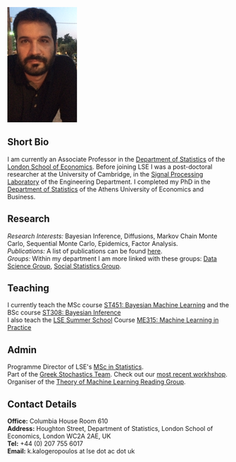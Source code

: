 ![kostas](kkpic.png)

## Short Bio 

I am currently an Associate Professor in the [Department of Statistics](http://www.lse.ac.uk/statistics) of the [London School of Economics](http://www.lse.ac.uk). Before joining LSE I was a post-doctoral researcher at the University of Cambridge, in the [Signal Processing Laboratory](https://www-sigproc.eng.cam.ac.uk) of the Engineering Department. I completed my PhD in the [Department of Statistics](https://www.dept.aueb.gr/en/stat) of the Athens University of Economics and Business.

## Research

*Research Interests:* Bayesian Inference, Diffusions, Markov Chain Monte Carlo, Sequential Monte Carlo, Epidemics, Factor Analysis.<br>
*Publications:* A list of publications can be found [here](https://kostaskalog.github.io/publications/).<br>
*Groups:* Within my department I am more linked with these groups: [Data Science Group](http://www.lse.ac.uk/Statistics/Research/Data-Science), [Social Statistics Group](http://www.lse.ac.uk/Statistics/Research/Social-Statistics).         

## Teaching 

I currently teach the MSc course [ST451: Bayesian Machine Learning](https://kostaskalog.github.io/lse-st451/.) and the BSc course [ST308: Bayesian Inference](http://www.lse.ac.uk/resources/calendar/courseGuides/ST/2019_ST308.htm?from_serp=1)<br>
I also teach the [LSE Summer School](http://www.lse.ac.uk/Study-at-LSE/Summer-Schools/Summer-School) Course [ME315: Machine Learning in Practice](https://www.lse.ac.uk/study-at-lse/Summer-Schools/Summer-School/Courses/Secure/Research-Methods-Data-Science-and-Mathematics/ME315)

## Admin

Programme Director of LSE's [MSc in Statistics](http://www.lse.ac.uk/study-at-lse/Graduate/Degree-programmes-2020/MSc-Statistics).<br>
Part of the [Greek Stochastics Team](http://www.stochastics.gr). Check out our [most recent workhshop](http://www.stochastics.gr/meetings/lambda/index.html).<br>
Organiser of the [Theory of Machine Learning Reading Group](https://kostaskalog.github.io/theoryML2019-20/).

## Contact Details 

**Office:** Columbia House Room 610 <br>
**Address:** Houghton Street, Department of Statistics, London School of Economics, London WC2A 2AE, UK <br>
**Tel:** +44 (0) 207 755 6017 <br>
**Email:** k.kalogeropoulos at lse dot ac dot uk<br>
